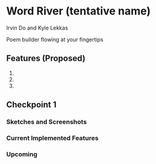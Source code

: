 # Word River (tentative name)
Irvin Do and Kyle Lekkas

Poem builder flowing at your fingertips

## Features (Proposed)

1. 

2.

3.

## Checkpoint 1 ##

### Sketches and Screenshots ###

### Current Implemented Features ###

### Upcoming ###
